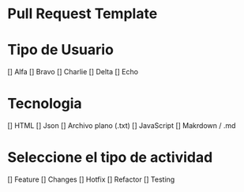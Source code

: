 # Pull Request Template

# Tipo de Usuario
[] Alfa
[] Bravo
[] Charlie
[] Delta
[] Echo

# Tecnologia
[] HTML
[] Json
[] Archivo plano (.txt)
[] JavaScript
[] Makrdown / .md

# Seleccione el tipo de actividad
[] Feature
[] Changes
[] Hotfix
[] Refactor
[] Testing